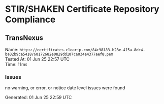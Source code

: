 # STIR/SHAKEN Certificate Repository Compliance

## TransNexus

Name: `https://certificates.clearip.com/84c98183-b28e-415a-8dc4-ba02b9ca5418/60172682e0829dd107ca034e4377aef8.pem`\
Tested At: 01 Jun 25 22:57 UTC\
Time: 11ms

### Issues

no warning, or error, or notice date level issues were found

Generated: 01 Jun 25 22:59 UTC